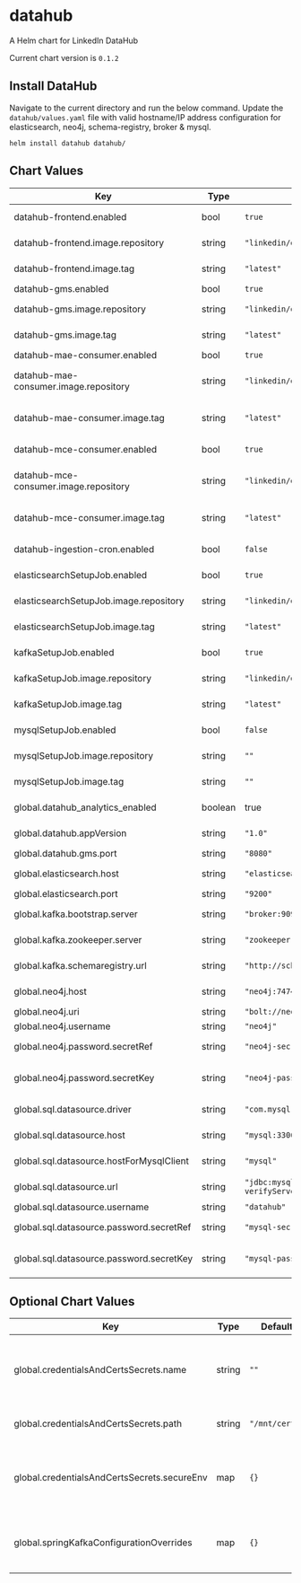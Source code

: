 datahub
=======
A Helm chart for LinkedIn DataHub

Current chart version is `0.1.2`

## Install DataHub
Navigate to the current directory and run the below command.  Update the `datahub/values.yaml` file with valid hostname/IP address configuration for elasticsearch, neo4j, schema-registry, broker & mysql. 

``
helm install datahub datahub/
``

## Chart Values

| Key | Type | Default | Description |
|-----|------|---------|-------------|
| datahub-frontend.enabled | bool | `true` | Enable Datahub Front-end |
| datahub-frontend.image.repository | string | `"linkedin/datahub-frontend-react"` | Image repository for datahub-frontend |
| datahub-frontend.image.tag | string | `"latest"` | Image tag for datahub-frontend |
| datahub-gms.enabled | bool | `true` | Enable GMS |
| datahub-gms.image.repository | string | `"linkedin/datahub-gms"` | Image repository for datahub-gms |
| datahub-gms.image.tag | string | `"latest"` | Image tag for datahub-gms |
| datahub-mae-consumer.enabled | bool | `true` | Enable MAE Consumer |
| datahub-mae-consumer.image.repository | string | `"linkedin/datahub-mae-consumer"` | Image repository for datahub-mae-consumer |
| datahub-mae-consumer.image.tag | string | `"latest"` | Image tag for datahub-mae-consumer |
| datahub-mce-consumer.enabled | bool | `true` | Enable MCE Consumer |
| datahub-mce-consumer.image.repository | string | `"linkedin/datahub-mce-consumer"` | Image repository for datahub-mce-consumer |
| datahub-mce-consumer.image.tag | string | `"latest"` | Image tag for datahub-mce-consumer |
| datahub-ingestion-cron.enabled | bool | `false` | Enable cronjob for periodic ingestion |
| elasticsearchSetupJob.enabled | bool | `true` | Enable setup job for elasicsearch |
| elasticsearchSetupJob.image.repository | string | `"linkedin/datahub-elasticsearch-setup"` | Image repository for elasticsearchSetupJob |
| elasticsearchSetupJob.image.tag | string | `"latest"` | Image repository for elasticsearchSetupJob |
| kafkaSetupJob.enabled | bool | `true` | Enable setup job for kafka |
| kafkaSetupJob.image.repository | string | `"linkedin/datahub-kafka-setup"` | Image repository for kafkaSetupJob |
| kafkaSetupJob.image.tag | string | `"latest"` | Image repository for kafkaSetupJob |
| mysqlSetupJob.enabled | bool | `false` | Enable setup job for mysql |
| mysqlSetupJob.image.repository | string | `""` | Image repository for mysqlSetupJob |
| mysqlSetupJob.image.tag | string | `""` | Image repository for mysqlSetupJob |
| global.datahub_analytics_enabled | boolean | true | Enable datahub usage analytics |
| global.datahub.appVersion | string | `"1.0"` | App version for annotation |
| global.datahub.gms.port | string | `"8080"` | Port of GMS service |
| global.elasticsearch.host | string | `"elasticsearch"` | Elasticsearch host name (endpoint) |
| global.elasticsearch.port | string | `"9200"` | Elasticsearch port |
| global.kafka.bootstrap.server | string | `"broker:9092"` | Kafka bootstrap servers (with port) |
| global.kafka.zookeeper.server | string | `"zookeeper:2181"` | Kafka zookeeper servers (with port) |
| global.kafka.schemaregistry.url | string | `"http://schema-registry:8081"` | URL to kafka schema registry |
| global.neo4j.host | string | `"neo4j:7474"` | Neo4j host address (with port) |
| global.neo4j.uri | string | `"bolt://neo4j"` | Neo4j URI |
| global.neo4j.username | string | `"neo4j"` | Neo4j user name |
| global.neo4j.password.secretRef | string | `"neo4j-secrets"` | Secret that contains the Neo4j password |
| global.neo4j.password.secretKey | string | `"neo4j-password"` | Secret key that contains the Neo4j password |
| global.sql.datasource.driver | string | `"com.mysql.jdbc.Driver"` | Driver for the SQL database |
| global.sql.datasource.host | string | `"mysql:3306"` | SQL database host (with port) |
| global.sql.datasource.hostForMysqlClient | string | `"mysql"` | SQL database host (without port) |
| global.sql.datasource.url | string | `"jdbc:mysql://mysql:3306/datahub?verifyServerCertificate=false\u0026useSSL=true"` | URL to access SQL database |
| global.sql.datasource.username | string | `"datahub"` | SQL user name |
| global.sql.datasource.password.secretRef | string | `"mysql-secrets"` | Secret that contains the MySQL password |
| global.sql.datasource.password.secretKey | string | `"mysql-password"` | Secret key that contains the MySQL password |

## Optional Chart Values

| Key | Type | Default | Description |
|-----|------|---------|-------------|
| global.credentialsAndCertsSecrets.name | string | `""` | Name of the secret that holds SSL certificates (keystores, truststores) |
| global.credentialsAndCertsSecrets.path | string | `"/mnt/certs"` | Path to mount the SSL certificates |
| global.credentialsAndCertsSecrets.secureEnv | map | `{}` | Map of SSL config name and the corresponding value in the secret |
| global.springKafkaConfigurationOverrides | map | `{}` | Map of configuration overrides for accessing kafka |
